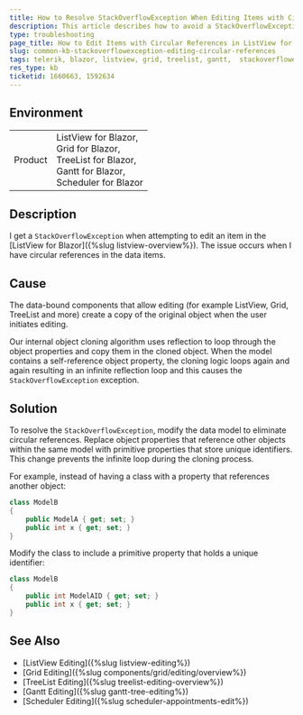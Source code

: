 ```yaml
---
title: How to Resolve StackOverflowException When Editing Items with Circular References in ListView for Blazor
description: This article describes how to avoid a StackOverflowException by modifying object properties to prevent circular references when editing items in the ListView, Grid or TreeList for Blazor.
type: troubleshooting
page_title: How to Edit Items with Circular References in ListView for Blazor Without Encountering StackOverflowException
slug: common-kb-stackoverflowexception-editing-circular-references
tags: telerik, blazor, listview, grid, treelist, gantt,  stackoverflowexception, circular reference, editing
res_type: kb
ticketid: 1660663, 1592634
---
```


## Environment

<table>
    <tbody>
        <tr>
            <td>Product</td>
            <td>ListView for Blazor, <br/>Grid for Blazor, <br />TreeList for Blazor, <br />Gantt for Blazor, <br />Scheduler for Blazor</td>
        </tr>
    </tbody>
</table>

## Description

I get a `StackOverflowException` when attempting to edit an item in the [ListView for Blazor]({%slug listview-overview%}). The issue occurs when I have circular references in the data items.

## Cause

The data-bound components that allow editing (for example ListView, Grid, TreeList and more) create a copy of the original object when the user initiates editing.

Our internal object cloning algorithm uses reflection to loop through the object properties and copy them in the cloned object. When the model contains a self-reference object property, the cloning logic loops again and again resulting in an infinite reflection loop and this causes the  `StackOverflowException` exception.

## Solution

To resolve the `StackOverflowException`, modify the data model to eliminate circular references. Replace object properties that reference other objects within the same model with primitive properties that store unique identifiers. This change prevents the infinite loop during the cloning process.

For example, instead of having a class with a property that references another object:

```csharp
class ModelB
{
    public ModelA { get; set; }
    public int x { get; set; }
}
```

Modify the class to include a primitive property that holds a unique identifier:

```csharp
class ModelB
{
    public int ModelAID { get; set; }
    public int x { get; set; }
}
```

## See Also

* [ListView Editing]({%slug listview-editing%})
* [Grid Editing]({%slug components/grid/editing/overview%})
* [TreeList Editing]({%slug treelist-editing-overview%})
* [Gantt Editing]({%slug gantt-tree-editing%})
* [Scheduler Editing]({%slug scheduler-appointments-edit%})

